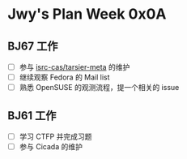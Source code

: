 # Jwy's Plan Week 0x0A

## BJ67 工作

- [ ] 参与 [isrc-cas/tarsier-meta](https://github.com/isrc-cas/tarsier-meta) 的维护
- [ ] 继续观察 Fedora 的 Mail list
- [ ] 熟悉 OpenSUSE 的观测流程，提一个相关的 issue

## BJ61 工作

- [ ] 学习 CTFP 并完成习题
- [ ] 参与 Cicada 的维护
